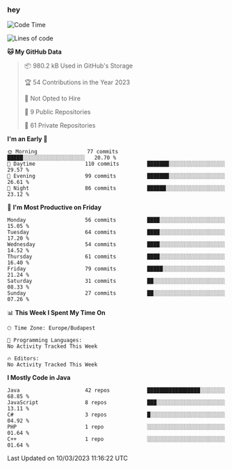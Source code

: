 ### hey

<!--START_SECTION:waka-->
![Code Time](http://img.shields.io/badge/Code%20Time-884%20hrs%2054%20mins-blue)

![Lines of code](https://img.shields.io/badge/From%20Hello%20World%20I%27ve%20Written-717.3%20thousand%20lines%20of%20code-blue)

**🐱 My GitHub Data** 

> 📦 980.2 kB Used in GitHub's Storage 
 > 
> 🏆 54 Contributions in the Year 2023
 > 
> 🚫 Not Opted to Hire
 > 
> 📜 9 Public Repositories 
 > 
> 🔑 61 Private Repositories 
 > 
**I'm an Early 🐤** 

```text
🌞 Morning                77 commits          █████░░░░░░░░░░░░░░░░░░░░   20.70 % 
🌆 Daytime                110 commits         ███████░░░░░░░░░░░░░░░░░░   29.57 % 
🌃 Evening                99 commits          ███████░░░░░░░░░░░░░░░░░░   26.61 % 
🌙 Night                  86 commits          ██████░░░░░░░░░░░░░░░░░░░   23.12 % 
```
📅 **I'm Most Productive on Friday** 

```text
Monday                   56 commits          ████░░░░░░░░░░░░░░░░░░░░░   15.05 % 
Tuesday                  64 commits          ████░░░░░░░░░░░░░░░░░░░░░   17.20 % 
Wednesday                54 commits          ████░░░░░░░░░░░░░░░░░░░░░   14.52 % 
Thursday                 61 commits          ████░░░░░░░░░░░░░░░░░░░░░   16.40 % 
Friday                   79 commits          █████░░░░░░░░░░░░░░░░░░░░   21.24 % 
Saturday                 31 commits          ██░░░░░░░░░░░░░░░░░░░░░░░   08.33 % 
Sunday                   27 commits          ██░░░░░░░░░░░░░░░░░░░░░░░   07.26 % 
```


📊 **This Week I Spent My Time On** 

```text
🕑︎ Time Zone: Europe/Budapest

💬 Programming Languages: 
No Activity Tracked This Week

🔥 Editors: 
No Activity Tracked This Week
```

**I Mostly Code in Java** 

```text
Java                     42 repos            █████████████████░░░░░░░░   68.85 % 
JavaScript               8 repos             ███░░░░░░░░░░░░░░░░░░░░░░   13.11 % 
C#                       3 repos             █░░░░░░░░░░░░░░░░░░░░░░░░   04.92 % 
PHP                      1 repo              ░░░░░░░░░░░░░░░░░░░░░░░░░   01.64 % 
C++                      1 repo              ░░░░░░░░░░░░░░░░░░░░░░░░░   01.64 % 
```




 Last Updated on 10/03/2023 11:16:22 UTC
<!--END_SECTION:waka-->
